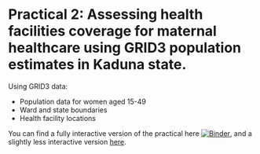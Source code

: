 # Practical 2: Assessing health facilities coverage for maternal healthcare using GRID3 population estimates in Kaduna state.

Using GRID3 data:
- Population data for women aged 15-49
- Ward and state boundaries
- Health facility locations

You can find a fully interactive version of the practical here [![Binder](https://mybinder.org/badge_logo.svg)](https://mybinder.org/v2/gh/Flowminder/GRID3_Nigeria_DSN_Bootcamp/main), and a slightly less interactive version [here](https://github.com/Flowminder/GRID3_Nigeria_DSN_Bootcamp/blob/main/DSN_Bootcamp.%20Assessing%20Health%20Facilities%20Coverage.ipynb).
